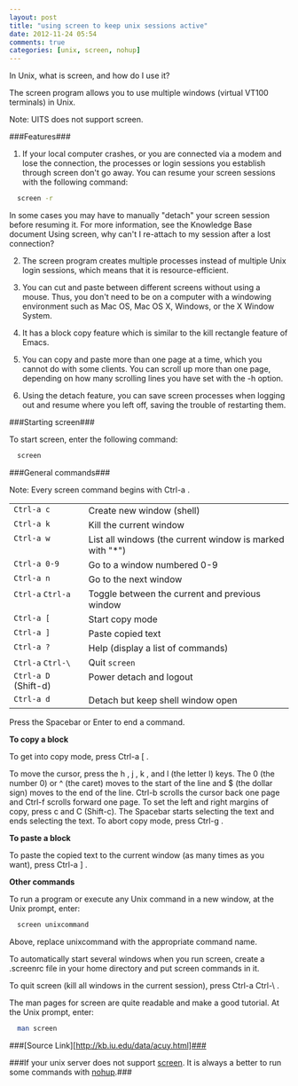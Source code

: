 ```yaml
---
layout: post
title: "using screen to keep unix sessions active"
date: 2012-11-24 05:54
comments: true
categories: [unix, screen, nohup]
---
```



In Unix, what is screen, and how do I use it?

The screen program allows you to use multiple windows (virtual VT100 terminals) in Unix.

Note: UITS does not support screen.

###Features###

1. If your local computer crashes, or you are connected via a modem and lose the connection, the processes or login sessions you establish through screen don't go away. You can resume your screen sessions with the following command:

```sh
  screen -r
```

In some cases you may have to manually "detach" your screen session before resuming it. For more information, see the Knowledge Base document Using screen, why can't I re-attach to my session after a lost connection? 

2. The screen program creates multiple processes instead of multiple Unix login sessions, which means that it is resource-efficient. 

3. You can cut and paste between different screens without using a mouse. Thus, you don't need to be on a computer with a windowing environment such as Mac OS, Mac OS X, Windows, or the X Window System. 

4. It has a block copy feature which is similar to the kill rectangle feature of Emacs. 

5. You can copy and paste more than one page at a time, which you cannot do with some clients. You can scroll up more than one page, depending on how many scrolling lines you have set with the  -h  option. 

6. Using the detach feature, you can save screen processes when logging out and resume where you left off, saving the trouble of restarting them.


###Starting screen###

To start screen, enter the following command:

```sh
  screen
```


###General commands###

Note: Every screen command begins with Ctrl-a .


<table cellpadding="10">
  <tr align="left" valign="top">
    <td align="left">
      <code>Ctrl-a&nbsp;c</code> </td>
    <td align="left">Create new window (shell) </td>
  </tr>
  <tr valign="top">
    <td align="left">
      <code>Ctrl-a&nbsp;k</code> 
     </td>
    <td align="left">Kill the current window
  </td>
  </tr>
  <tr valign="top">
    <td align="left">
      <code>Ctrl-a&nbsp;w</code>
    </td>
    <td align="left">List all windows (the current window is marked with "*")</td>
  </tr>
  <tr valign="top">
    <td align="left">
      <code>Ctrl-a&nbsp;0-9</code>
    </td>
    <td align="left">Go to a window numbered 0-9</td>
  </tr>
  <tr valign="top">
    <td align="left">
      <code>Ctrl-a&nbsp;n</code>
    </td>
    <td align="left">Go to the next window </td>
  </tr>
  <tr valign="top">
    <td align="left">
      <code>Ctrl-a</code>&nbsp;<code>Ctrl-a </code>
    </td>
    <td align="left">Toggle between the current and previous window
    </td>
  </tr>
  <tr valign="top">
  <td align="left">
  <code>Ctrl-a&nbsp;[</code> </td>
  <td align="left">Start copy mode
  </td>
  </tr>
  <tr valign="top">
  <td align="left">
  <code>Ctrl-a&nbsp;]</code> </td>
  <td align="left">Paste copied text
  </td>
  </tr>
  <tr valign="top">
  <td align="left">
  <code>Ctrl-a&nbsp;?</code> </td>
  <td align="left">Help (display a list of commands)
  </td>
  </tr>
  <tr valign="top">
  <td align="left">
  <code>Ctrl-a</code>&nbsp;<code>Ctrl-\</code> </td>
  <td align="left">Quit <code>screen</code>
  </td>
  </tr>
  <tr valign="top">
  <td align="left">
  <code>Ctrl-a&nbsp;D</code> (Shift-d) </td>
  <td align="left">Power detach and logout
  </td>
  </tr>
  <tr valign="top">
  <td align="left">
  <code>Ctrl-a&nbsp;d</code> </td>
  <td align="left">Detach but keep shell window open</td>
  </tr>
</table>

Press the Spacebar or Enter to end a command.

**To copy a block**

To get into copy mode, press Ctrl-a [  .

To move the cursor, press the  h ,  j ,  k , and  l  (the letter l) keys. The  0  (the number 0) or  ^  (the caret) moves to the start of the line and  $  (the dollar sign) moves to the end of the line. Ctrl-b scrolls the cursor back one page and Ctrl-f scrolls forward one page. To set the left and right margins of copy, press  c  and  C  (Shift-c). The Spacebar starts selecting the text and ends selecting the text. To abort copy mode, press Ctrl-g .

**To paste a block**

To paste the copied text to the current window (as many times as you want), press Ctrl-a ] .

**Other commands**

To run a program or execute any Unix command in a new window, at the Unix prompt, enter:

```sh
  screen unixcommand
```

Above, replace unixcommand with the appropriate command name.

To automatically start several windows when you run screen, create a .screenrc file in your home directory and put screen commands in it.

To quit screen (kill all windows in the current session), press Ctrl-a Ctrl-\ .

The man pages for screen are quite readable and make a good tutorial. At the Unix prompt, enter:

```sh
  man screen
```


###[Source Link][http://kb.iu.edu/data/acuy.html]###

###If your unix server does not support [screen](/blog/2012/11/24/using-screen-to-keep-unix-sessions-active). It is always a better to run some commands with [nohup](/blog/2012/11/24/using-nohup-to-prevent-processes-stopping-on-disconnect).###

